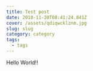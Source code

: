 ```yaml
---
title: Test post
date: 2018-11-30T08:41:24.841Z
cover: /assets/qdiqwcklznm.jpg
slug: slug
category: category
tags:
  - tags
---
```

Hello World!!
